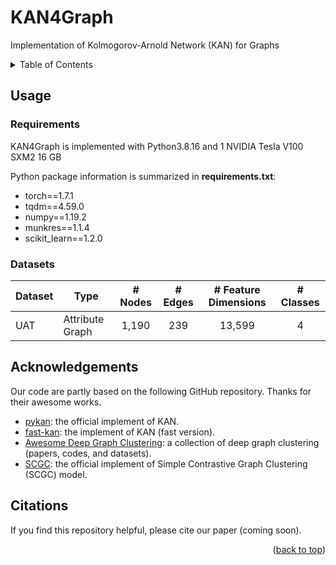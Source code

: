 # KAN4Graph

Implementation of Kolmogorov-Arnold Network (KAN) for Graphs



<details>
  <summary>Table of Contents</summary>
  <ol>
    <li><a href="#Usage">Usage</a></li>
    <li><a href="#acknowledgement">Acknowledgement</a></li>
    <li><a href="#citation">Citation</a></li>
  </ol>
</details>



## Usage



### Requirements

KAN4Graph is implemented with Python3.8.16 and 1 NVIDIA Tesla V100 SXM2 16 GB



Python package information is summarized in **requirements.txt**:

- torch==1.7.1
- tqdm==4.59.0
- numpy==1.19.2
- munkres==1.1.4
- scikit_learn==1.2.0



### Datasets

| Dataset | Type            | # Nodes | # Edges | # Feature Dimensions | # Classes |
| ------- | --------------- | :-----: | :-----: | :------------------: | :-------: |
| UAT     | Attribute Graph |  1,190  |   239   |        13,599        |     4     |



## Acknowledgements

Our code are partly based on the following GitHub repository. Thanks for their awesome works. 
- [pykan](https://github.com/KindXiaoming/pykan): the official implement of KAN.
- [fast-kan](https://github.com/ZiyaoLi/fast-kan): the implement of KAN (fast version). 
- [Awesome Deep Graph Clustering](https://github.com/yueliu1999/Awesome-Deep-Graph-Clustering): a collection of deep graph clustering (papers, codes, and datasets). 
- [SCGC](https://github.com/yueliu1999/SCGC): the official implement of Simple Contrastive Graph Clustering (SCGC) model.







## Citations

If you find this repository helpful, please cite our paper (coming soon).

<p align="right">(<a href="#top">back to top</a>)</p>

